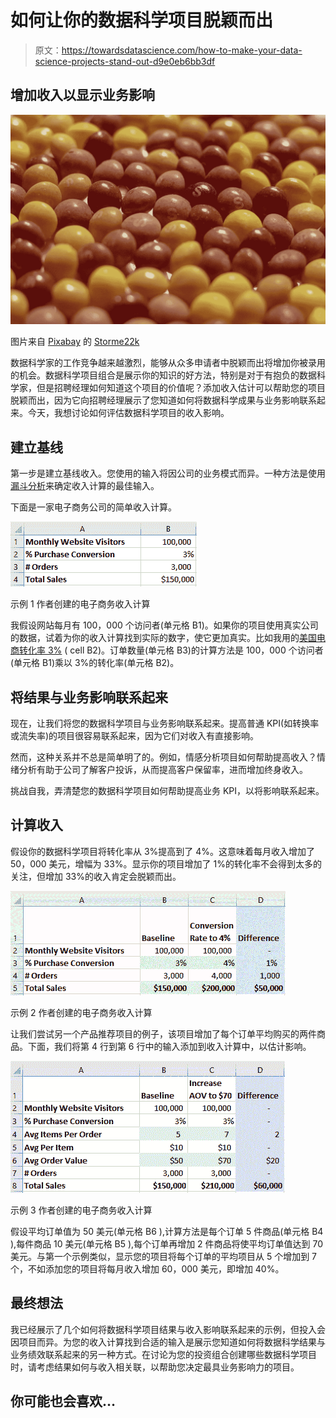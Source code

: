 # 如何让你的数据科学项目脱颖而出

> 原文：<https://towardsdatascience.com/how-to-make-your-data-science-projects-stand-out-d9e0eb6bb3df>

## 增加收入以显示业务影响

![](img/335380064ce568e5f8d32badc07a4210.png)

图片来自 [Pixabay](https://pixabay.com/?utm_source=link-attribution&utm_medium=referral&utm_campaign=image&utm_content=4898096) 的 [Storme22k](https://pixabay.com/users/storme22k-4337202/?utm_source=link-attribution&utm_medium=referral&utm_campaign=image&utm_content=4898096)

数据科学家的工作竞争越来越激烈，能够从众多申请者中脱颖而出将增加你被录用的机会。数据科学项目组合是展示你的知识的好方法，特别是对于有抱负的数据科学家，但是招聘经理如何知道这个项目的价值呢？添加收入估计可以帮助您的项目脱颖而出，因为它向招聘经理展示了您知道如何将数据科学成果与业务影响联系起来。今天，我想讨论如何评估数据科学项目的收入影响。

## 建立基线

第一步是建立基线收入。您使用的输入将因公司的业务模式而异。一种方法是使用[漏斗分析](https://chartio.com/learn/product-analytics/what-is-a-funnel-analysis/)来确定收入计算的最佳输入。

下面是一家电子商务公司的简单收入计算。

![](img/ece5b5e42ebe69603a422b0438143525.png)

示例 1 作者创建的电子商务收入计算

我假设网站每月有 100，000 个访问者(单元格 B1)。如果你的项目使用真实公司的数据，试着为你的收入计算找到实际的数字，使它更加真实。比如我用的[美国电商转化率 3%](https://www.invespcro.com/blog/the-average-website-conversion-rate-by-industry/) ( cell B2)。订单数量(单元格 B3)的计算方法是 100，000 个访问者(单元格 B1)乘以 3%的转化率(单元格 B2)。

## 将结果与业务影响联系起来

现在，让我们将您的数据科学项目与业务影响联系起来。提高普通 KPI(如转换率或流失率)的项目很容易联系起来，因为它们对收入有直接影响。

然而，这种关系并不总是简单明了的。例如，情感分析项目如何帮助提高收入？情绪分析有助于公司了解客户投诉，从而提高客户保留率，进而增加终身收入。

挑战自我，弄清楚您的数据科学项目如何帮助提高业务 KPI，以将影响联系起来。

## 计算收入

假设你的数据科学项目将转化率从 3%提高到了 4%。这意味着每月收入增加了 50，000 美元，增幅为 33%。显示你的项目增加了 1%的转化率不会得到太多的关注，但增加 33%的收入肯定会脱颖而出。

![](img/bd9e6c52e3f7bab6b1a353f156a1bc1b.png)

示例 2 作者创建的电子商务收入计算

让我们尝试另一个产品推荐项目的例子，该项目增加了每个订单平均购买的两件商品。下面，我们将第 4 行到第 6 行中的输入添加到收入计算中，以估计影响。

![](img/2a76b8b9adfdb2fd4fa5b67066a8a1fc.png)

示例 3 作者创建的电子商务收入计算

假设平均订单值为 50 美元(单元格 B6 ),计算方法是每个订单 5 件商品(单元格 B4 ),每件商品 10 美元(单元格 B5 ),每个订单再增加 2 件商品将使平均订单值达到 70 美元。与第一个示例类似，显示您的项目将每个订单的平均项目从 5 个增加到 7 个，不如添加您的项目将每月收入增加 60，000 美元，即增加 40%。

## **最终想法**

我已经展示了几个如何将数据科学项目结果与收入影响联系起来的示例，但投入会因项目而异。为您的收入计算找到合适的输入是展示您知道如何将数据科学结果与业务绩效联系起来的另一种方式。在讨论为您的投资组合创建哪些数据科学项目时，请考虑结果如何与收入相关联，以帮助您决定最具业务影响力的项目。

## 你可能也会喜欢…

[](https://medium.datadriveninvestor.com/how-data-scientists-can-develop-business-acumen-870eb55866e6)  [](/how-to-a-tell-story-with-data-3200bfadce6d)  [](/how-to-create-a-successful-data-presentation-7eae7a9a41f) 